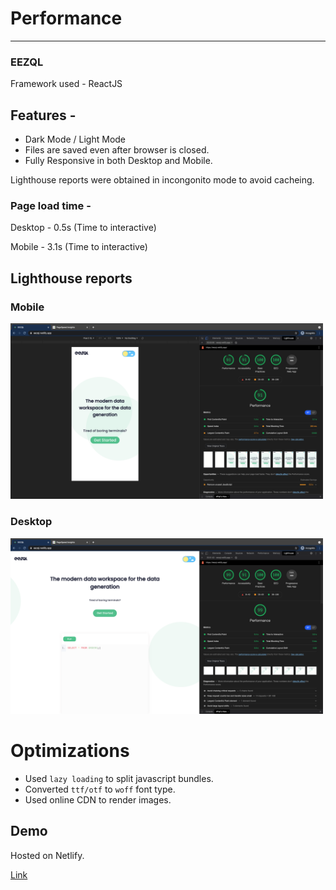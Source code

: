 # Performance

---

### EEZQL

Framework used - ReactJS

## Features -

- Dark Mode / Light Mode
- Files are saved even after browser is closed.
- Fully Responsive in both Desktop and Mobile.

Lighthouse reports were obtained in incongonito mode to avoid cacheing.

### Page load time -

Desktop - 0.5s (Time to interactive)

Mobile - 3.1s (Time to interactive)

## Lighthouse reports

### Mobile

<img src="reports/lighthouse-mobile.png" width=500 alt="Lighthouse - Mobile">

### Desktop

<img src="reports/lighthouse-desktop.png" width=500 >

# Optimizations

- Used `lazy loading` to split javascript bundles.
- Converted `ttf/otf` to `woff` font type.
- Used online CDN to render images.

## Demo

Hosted on Netlify.

[Link](https://eezql.netlify.app/)
